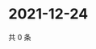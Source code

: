 # 2021-12-24

共 0 条

<!-- BEGIN WEIBO -->
<!-- 最后更新时间 Fri Dec 24 2021 03:00:43 GMT+0800 (China Standard Time) -->

<!-- END WEIBO -->
